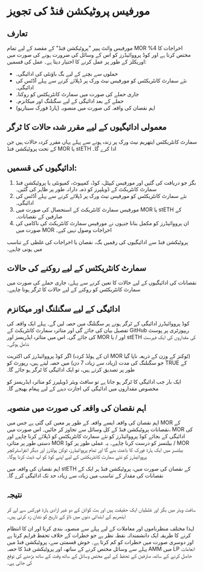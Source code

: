 # مورفیس پروٹیکشن فنڈ کی تجویز

## تعارف
مورفیس وائٹ پیپر "پروٹیکشن فنڈ" کے مقصد کے لیے تمام MOR اخراجات کا 4% مختص کرتا ہے اور کوڈ پرووائیڈرز کو اس کے وسائل کی ضرورت ہونے کی صورت میں اوریکلز کے طور پر عمل کرنے کا اختیار دیتا ہے۔
عمل کی قسمیں:
- حملوں سے بچنے کے لیے بگ باؤنٹی کی ادائیگی۔
- نئے سمارٹ کانٹریکٹس کو مورفیس نیٹ ورک پر ڈپلائے کرنے سے پہلے آڈٹس کی ادائیگی۔
- جاری حملے کی صورت میں سمارٹ کانٹریکٹس کو روکنا۔
- حملے کے بعد ادائیگی کے لیے سگنلنگ اور میکانزم۔
- اہم نقصان کی واقعہ کی صورت میں منصوبہ (ہارڈ فورک سیناریو)

## معمولی ادائیگیوں کے لیے مقرر شدہ حالات کا ٹرگر
سمارٹ کانٹریکٹس ایتھریم نیٹ ورک پر زندہ ہونے سے پہلے یہاں مقرر کردہ حالات ہیں جن کے تحت پروٹیکشن فنڈ MOR یا stETH ادا کرے گا۔

## ادائیگیوں کی قسمیں:
1. بگز جو دریافت کی گئیں اور مورفیس کیپٹل، کوڈ، کمپیوٹ، کمیونٹی یا پروٹیکشن فنڈ سمارٹ کانٹریکٹ کے ڈویلپرز کو ذمہ دارانہ طور پر ظاہر کی گئیں۔
2. نئے سمارٹ کانٹریکٹس کو مورفیس نیٹ ورک پر ڈپلائے کرنے سے پہلے آڈٹس کی ادائیگی۔
3. مورفیس سمارٹ کانٹریکٹ کے استحصال کی صورت میں MOR یا stETH کے صارفین کے نقصانات۔
4. ان پرووائیڈرز کو مکمل بنانا جنہوں نے مورفیس سمارٹ کانٹریکٹ کی ناکامی کی صورت میں MOR اخراجات وصول نہیں کیے۔

پروٹیکشن فنڈ سے ادائیگیوں کی رقمیں بگ، نقصان یا اخراجات کی غلطی کے تناسب میں ہونی چاہیے۔

## سمارٹ کانٹریکٹس کے لیے روکنے کی حالات
نقصانات کی ادائیگیوں کے لیے حالات کا تعین کرنے سے پہلے، جاری حملے کی صورت میں سمارٹ کانٹریکٹس کو روکنے کے لیے حالات کا ٹرگر ہونا چاہیے۔

## ادائیگی کے لیے سگنلنگ اور میکانزم
کوڈ پرووائیڈرز ادائیگی کے ٹرگر ہونے پر سگنلنگ میں حصہ لیں گے۔ پہلے ایک واقعہ کی تفصیل بیان کی جائے گی اور متاثرہ سمارٹ کانٹریکٹ کے GitHub ریپوزٹری پر پوسٹ کی جائے گی۔ اس میں متاثرہ ایڈریسز اور MOR اور / یا stETH کی مقداروں کی ایک فہرست شامل ہوگی۔

اگر کوڈ پرووائیڈرز کی اکثریت (ان کے ہولڈ کردہ MOR ٹوکنز کے وزن کے ذریعہ ناپا گیا) جو سگنلنگ کی مدت (زیادہ سے زیادہ 7 دن) میں حصہ لیتے ہیں، رپورٹ کو TRUE کے طور پر تصدیق کرتے ہیں، تو ایک ادائیگی کا ٹرگر ہو جائے گا۔

ایک بار جب ادائیگی کا ٹرگر ہو جاتا ہے تو سافٹ ویئر ڈویلپرز کو متاثرہ ایڈریسز کو مخصوص مقداروں میں ادائیگی کی اجازت دینے کے لیے پیغام بھیجے گا۔

## اہم نقصان کی واقعہ کی صورت میں منصوبہ
اہم نقصان کی واقعہ ایسے واقعہ کے طور پر معین کی گئی ہے جس میں MOR کے نقصانات پروٹیکشن فنڈ کے کل وسائل سے تجاوز کر جائیں۔ اس صورت میں، MOR کی ادائیگی کے بجائے کوڈ پرووائیڈرز کو نئے سمارٹ کانٹریکٹس کو ڈپلائے کرنا چاہیے اور دستی طور پر متاثرہ MOR بیلنسز کو درست کرنا چاہیے۔ یہ عملی طور پر کوڈ / MOR بیلنسز میں ایک ہارڈ فورک کا باعث بنے گا اور تمام پرووائیڈرز، ٹوکن ہولڈرز اور دیگر انفراسٹرکچر پرووائیڈرز کو نئے سمارٹ کانٹریکٹس کے لیے اپنے کوڈ کو اپ ڈیٹ کرنا ہوگا۔

اہم نقصان کی واقعہ میں stETH کے نقصان کی صورت میں، پروٹیکشن فنڈ ہر ایک کے نقصانات کی مقدار کے تناسب میں زیادہ سے زیادہ حد تک ادائیگی کرے گا۔

## نتیجہ
سافٹ ویئر میں بگز اور غلطیاں ایک حقیقت ہیں اور بٹ کوائن کے دو غیر ارادی ہارڈ فورکس سے لے کر ایتھریم کے ابتدائی دنوں میں ڈاؤ کے تاریخ کو نشان زد کرتی ہیں۔

لہذا مختلف منظرناموں اور معاملات کے لیے پہلے سے منصوبہ بندی کرنا اور ان کا انتظام کرنے کا طریقہ ایک دانشمندانہ نقطہ نظر ہے جو خطرات کے خلاف تحفظ فراہم کرتا ہے اور دوسری صورت میں خطرات کو کم کرتا ہے۔ خوش قسمتی سے، پروٹیکشن فنڈ میں پہلے سے وسائل مختص کرنے کے ساتھ، اور پروٹیکشن فنڈ کا حصہ AMM میں LP انعامات حاصل کرنے کے ساتھ، صارفین کے تحفظ کے لیے مختص وسائل کے ساتھ وقت کے ساتھ بڑھنے کی توقع کی جاتی ہے۔
